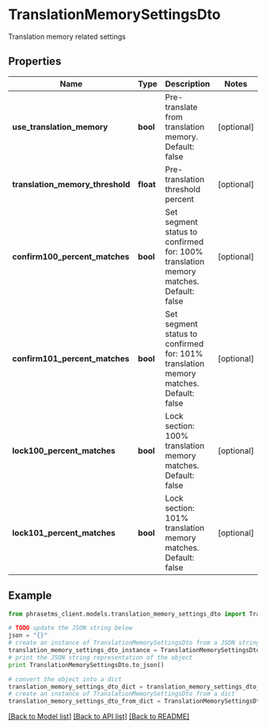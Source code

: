 # TranslationMemorySettingsDto

Translation memory related settings

## Properties

| Name                             | Type      | Description                                                                          | Notes      |
| -------------------------------- | --------- | ------------------------------------------------------------------------------------ | ---------- |
| **use_translation_memory**       | **bool**  | Pre-translate from translation memory. Default: false                                | [optional] |
| **translation_memory_threshold** | **float** | Pre-translation threshold percent                                                    | [optional] |
| **confirm100_percent_matches**   | **bool**  | Set segment status to confirmed for: 100% translation memory matches. Default: false | [optional] |
| **confirm101_percent_matches**   | **bool**  | Set segment status to confirmed for: 101% translation memory matches. Default: false | [optional] |
| **lock100_percent_matches**      | **bool**  | Lock section: 100% translation memory matches. Default: false                        | [optional] |
| **lock101_percent_matches**      | **bool**  | Lock section: 101% translation memory matches. Default: false                        | [optional] |

## Example

```python
from phrasetms_client.models.translation_memory_settings_dto import TranslationMemorySettingsDto

# TODO update the JSON string below
json = "{}"
# create an instance of TranslationMemorySettingsDto from a JSON string
translation_memory_settings_dto_instance = TranslationMemorySettingsDto.from_json(json)
# print the JSON string representation of the object
print TranslationMemorySettingsDto.to_json()

# convert the object into a dict
translation_memory_settings_dto_dict = translation_memory_settings_dto_instance.to_dict()
# create an instance of TranslationMemorySettingsDto from a dict
translation_memory_settings_dto_from_dict = TranslationMemorySettingsDto.from_dict(translation_memory_settings_dto_dict)
```

[[Back to Model list]](../README.md#documentation-for-models) [[Back to API list]](../README.md#documentation-for-api-endpoints) [[Back to README]](../README.md)
